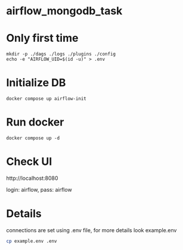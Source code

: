 # airflow_mongodb_task

# Only first time
```
mkdir -p ./dags ./logs ./plugins ./config
echo -e "AIRFLOW_UID=$(id -u)" > .env
```

# Initialize DB
```
docker compose up airflow-init
```

# Run docker 
```
docker compose up -d
```

# Check UI

http://localhost:8080

login: airflow, pass: airflow


# Details
connections are set using .env file, for more details look example.env

```bash
cp example.env .env
```